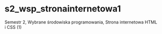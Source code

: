 # s2_wsp_stronainternetowa1
Semestr 2, Wybrane środowiska programowania, Strona internetowa HTML i CSS (1)

